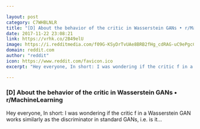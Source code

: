 ```yaml
---

layout: post
category: C7WHBLNLR
title: "[D] About the behavior of the critic in Wasserstein GANs • r/MachineLearning"
date: 2017-11-22 23:08:21
link: https://vrhk.co/2B49elU
image: https://i.redditmedia.com/f09G-KSyDrTvUAe8BRB2fHg_cdRAG-uC9ePgcCjRwsA.jpg?w=320&s=1ba1520c94c1dfb2a4c552b40e49650b
domain: reddit.com
author: "reddit"
icon: https://www.reddit.com/favicon.ico
excerpt: "Hey everyone, In short: I was wondering if the critic f in a Wasserstein GAN works similarly as the discriminator in standard GANs, i.e. is it..."

---
```


### [D] About the behavior of the critic in Wasserstein GANs • r/MachineLearning

Hey everyone, In short: I was wondering if the critic f in a Wasserstein GAN works similarly as the discriminator in standard GANs, i.e. is it...